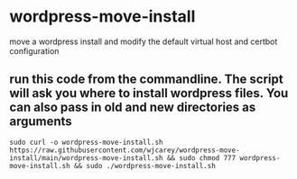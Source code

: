 # wordpress-move-install
move a wordpress install and modify the default virtual host and certbot configuration

## run this code from the commandline. The script will ask you where to install wordpress files. You can also pass in old and new directories as arguments
~~~
sudo curl -o wordpress-move-install.sh https://raw.githubusercontent.com/wjcarey/wordpress-move-install/main/wordpress-move-install.sh && sudo chmod 777 wordpress-move-install.sh && sudo ./wordpress-move-install.sh
~~~